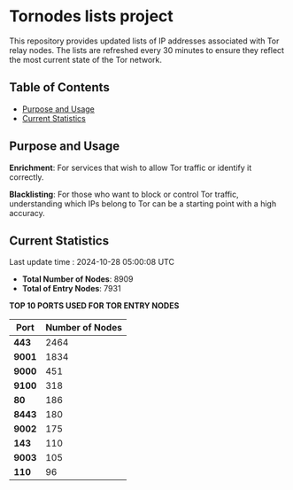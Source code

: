# Tornodes lists project

This repository provides updated lists of IP addresses associated with Tor relay nodes. The lists are refreshed every 30 minutes to ensure they reflect the most current state of the Tor network.

## Table of Contents

- [Purpose and Usage](#purpose-and-usage)
- [Current Statistics](#current-statistics)


## Purpose and Usage

**Enrichment**: For services that wish to allow Tor traffic or identify it correctly.

**Blacklisting**: For those who want to block or control Tor traffic, understanding which IPs belong to Tor can be a starting point with a high accuracy.

## Current Statistics

Last update time : 2024-10-28 05:00:08 UTC

- **Total Number of Nodes**: 8909
- **Total of Entry Nodes**: 7931

**TOP 10 PORTS USED FOR TOR ENTRY NODES**

| **Port** | **Number of Nodes** |
|------|-----------------|
| **443**   | 2464  |
| **9001**   | 1834  |
| **9000**   | 451  |
| **9100**   | 318  |
| **80**   | 186  |
| **8443**   | 180  |
| **9002**   | 175  |
| **143**   | 110  |
| **9003**   | 105  |
| **110**   | 96  |

